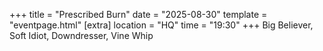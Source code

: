 +++
title = "Prescribed Burn"
date = "2025-08-30"
template = "eventpage.html"
[extra]
location = "HQ"
time = "19:30"
+++
Big Believer, Soft Idiot, Downdresser, Vine Whip
